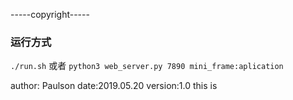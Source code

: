 -----copyright-----
### 运行方式
`./run.sh`
或者
`python3 web_server.py 7890 mini_frame:aplication`

author: Paulson
date:2019.05.20
version:1.0
this is